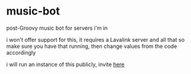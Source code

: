 # music-bot
post-Groovy music bot for servers i'm in

i won't offer support for this, it requires a Lavalink server and all that so make sure you have that running, then change values from the code accordingly

i will run an instance of this publicly, invite [here](https://discord.com/api/oauth2/authorize?client_id=889928187746873344&permissions=412689493312&scope=bot)
